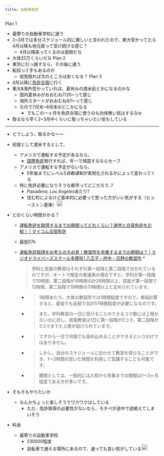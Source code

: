 ```yaml
---
title: 自動車免許
---
```


Plan 1

* 最寄りの自動車学校に通う
* 2~3月では多分スケジュール的に厳しいと言われたので、東大受かってたら4月以降も地元戻って受け続ける感じ？
  * 4月以降戻ってくるのは面倒だな
* 大体25万くらいだな
  Plan 2
* 東京に引っ越すなら、その後に通う
* 転校って手もあるのか
  * 仮免取れば次のところは安くなる？
    Plan 3
* 4月以降に[免許合宿](%E5%85%8D%E8%A8%B1%E5%90%88%E5%AE%BF.md)に行く
* 東大&海外受かっていれば、夏休みの渡米前とかになるのかな
  * 国内夏休みがおおむね7/20~って感じ
  * 海外スタートがおおむね9/1~って感じ
  * なので7月末~8月末のどこかになる
    * でもこの一ヶ月を免許合宿に使うのも勿体無い気はするなw
* 取るなら早く2~3月中くらいに取っちゃいたい気もしている

---

* どうしよう、取るかな〜〜

* 前提として渡米するとして、
  
  * アメリカで運転する予定があるなら、
    * [国際免許](%E5%9B%BD%E9%9A%9B%E5%85%8D%E8%A8%B1.md)発行すれば、年一で帰国するならセーフ
  * アメリカで運転する予定がないなら、
    * 5年後までにレベル5*自動運転*が実用化されるかによって変わってくる
  * 特に免許必要になりそうな都市ってどこだろう..?
    * *Pasadena*, *Los Angeles*あたり?
    * 住む町によるけど基本的に必要って思った方がいい気がする（ヒューストン基準）<img src='https://scrapbox.io/api/pages/blu3mo-public/rickshinmi/icon' alt='rickshinmi.icon' height="19.5"/>
* どのくらい時間かかる？
  
  * [運転免許を取得するまでの期間ってどれくらい？通学と合宿免許を比較！ | マイコム合宿免許](https://www.gasyukumenkyo.com/column/article44/)
  * 最低57h
  * [運転免許取得をお考えの方必見！教習所を卒業するまでの期間は？ | マジオドライバーズスクール多摩校│八王子・府中・日野の教習所](https://www.magionet.co.jp/tama/useful_topics/11777)
    * 
       > 
       > 学科と技能の教習はそれぞれ第一段階と第二段階で分かれているのですが、オートマ限定の普通車の場合ですと、学科が第一段階で10時限、第二段階が16時限の計26時限以上、技能が第一段階で12時限、第二段階で19時限の31時限以上と定められています。
    
    * 
       > 
       > 1時限あたり、大体の教習所では1時間程度ですので、単純計算すると、最低でも全部で合計57時間程度が必要になるのです。
    
    * 
       > 
       > また、学科教習の一日に受けることのできるコマ数には上限がないのに対し、技能教習は1日に第一段階が2コマ、第二段階が3コマまでと上限が設けられています。
    
    * 
       > 
       > ですから一日で何個でも詰め込めることができるというわけではありません。
    
    * 
       > 
       > しかし、自分のスケジュールに合わせて教習を受けることができ、1〜2時間の空いた時間を利用して受講することも可能です。
    
    * 
       > 
       > 期間としては、一般的には入校から卒業までの期間は1〜3ヶ月程度である方が多いです。

* そもそもやりたいか
  
  * なんかちょっと楽しそうでワクワクはしている
    * ただ、免許取得の必要性がないなら、モチベが途中で途絶えてしまいそう
* 料金
  
  * 最寄りの自動車学校
    * 230000程度
    * 自転車で通える場所にあるので、通っても良い気がしている<img src='https://scrapbox.io/api/pages/blu3mo-public/blu3mo/icon' alt='blu3mo.icon' height="19.5"/>
